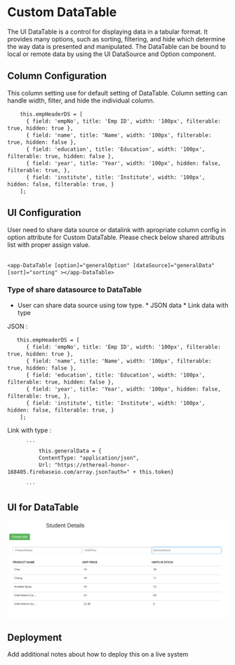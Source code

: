 # Custom DataTable

The UI DataTable is a control for displaying data in a tabular format. It provides many options, such as sorting, filtering, and hide which determine the way data is presented and manipulated. The DataTable can be bound to local or remote data by using the UI DataSource and Option component.

## Column Configuration

This column setting use for default setting of DataTable. Column setting can handle width, filter, and hide the individual column.

```
    this.empHeaderDS = [
      { field: 'empNo', title: 'Emp ID', width: '100px', filterable: true, hidden: true },
      { field: 'name', title: 'Name', width: '100px', filterable: true, hidden: false },
      { field: 'education', title: 'Education', width: '100px', filterable: true, hidden: false },
      { field: 'year', title: 'Year', width: '100px', hidden: false, filterable: true, },
      { field: 'institute', title: 'Institute', width: '100px', hidden: false, filterable: true, }
    ];

```

## UI Configuration

User need to share data source or datalink with apropriate column config in option attribute for Custom DataTable. Please check below shared attributs list with proper assign value.

```

<app-DataTable [option]="generalOption" [dataSource]="generalData" [sort]="sorting" ></app-DataTable>

```


### Type of share datasource to DataTable

* User can share data source using tow type.
                * JSON data
                * Link data with type
        
JSON :      

```
   this.empHeaderDS = [
      { field: 'empNo', title: 'Emp ID', width: '100px', filterable: true, hidden: true },
      { field: 'name', title: 'Name', width: '100px', filterable: true, hidden: false },
      { field: 'education', title: 'Education', width: '100px', filterable: true, hidden: false },
      { field: 'year', title: 'Year', width: '100px', hidden: false, filterable: true, },
      { field: 'institute', title: 'Institute', width: '100px', hidden: false, filterable: true, }
    ];

```

Link with type :

          ```       
              this.generalData = {
              ContentType: "application/json",
              Url: "https://ethereal-honor-168405.firebaseio.com/array.json?auth=" + this.token} 

          ```           


## UI for DataTable

![ScreenShot](src/test.png)

## Deployment

Add additional notes about how to deploy this on a live system
